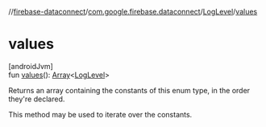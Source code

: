 //[firebase-dataconnect](../../../index.md)/[com.google.firebase.dataconnect](../index.md)/[LogLevel](index.md)/[values](values.md)

# values

[androidJvm]\
fun [values](values.md)(): [Array](https://kotlinlang.org/api/latest/jvm/stdlib/kotlin/-array/index.html)&lt;[LogLevel](index.md)&gt;

Returns an array containing the constants of this enum type, in the order they're declared.

This method may be used to iterate over the constants.
